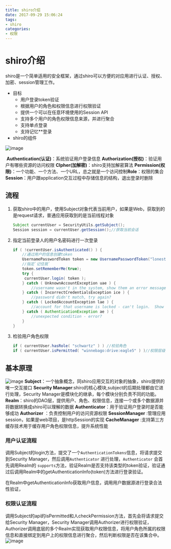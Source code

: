 ```yaml
---
title: shiro介绍
date: 2017-09-29 15:06:24
tags:
- shiro
categories:
- 权限
---
```


# shiro介绍

shiro是一个简单适用的安全框架，通过shiro可以方便的对应用进行认证、授权、加密、session管理工作。

- 目标
  - 用户登录token验证
  - 根据用户的角色和权限信息进行权限验证
  - 提供一个可以在任意环境使用的Session API
  - 支持多个用户的角色权限信息来源，并进行聚合
  - 支持单点登录
  - 支持记忆**登录
- shiro的组件

![image](http://omdq6di7v.bkt.clouddn.com/17-9-29/52380803.jpg)

​	**Authentication(认证)**：系统验证用户登录信息
​	**Authorization(授权)**：验证用户有哪些资源的访问权限
​	**CIpher(加解密)**：shiro支持加解密算法
​	**Permission(权限)**：一个功能、一个方法、一个URL，总之就是一个访问控制
​	**Role**：权限的集合
​	**Session**：用户跟application交互过程中存储信息的结构，退出登录时删除

## 流程

1. 获取shiro中的用户，使用Subject对象代表当前用户，如果是Web，获取到的是request请求，普通应用获取到的是当前线程对象

   ```java
   Subject currentUser = SecurityUtils.getSubject();
   Session session = currentUser.getSession();//获取当前会话
   ```

2. 指定当前登录人的用户名密码进行一次登录

   ```java
   if ( !currentUser.isAuthenticated() ) {
       //通过用户的信息创建token
       UsernamePasswordToken token = new UsernamePasswordToken("lonestarr", "vespa");
       //指定`记住我`
       token.setRememberMe(true);
       try {
       	currentUser.login( token );
       } catch ( UnknownAccountException uae ) {
           //username wasn't in the system, show them an error message?
       } catch ( IncorrectCredentialsException ice ) {
           //password didn't match, try again?
       } catch ( LockedAccountException lae ) {
           //account for that username is locked - can't login.  Show them a message?
       } catch ( AuthenticationException ae ) {
           //unexpected condition - error?
       }
   }
   ```
3. 检验用户角色权限
   ```java
   if ( currentUser.hasRole( "schwartz" ) ) //校验角色
   if ( currentUser.isPermitted( "winnebago:drive:eagle5" ) )//权限层级
   ```
## 基本原理

![image](http://omdq6di7v.bkt.clouddn.com/17-9-30/81616656.jpg)
**Subject**：一个抽象概念，同shiro应用交互的对象的抽象，shiro提供的唯一交互接口
**Security Manager**:shiro的核心模块,subject的后期处理都由它进行处理，Security Manager是模块化的继承，每个模块分别负责不同的功能。
**Realm**：shiro的DAO层，提供用户、角色、权限信息，连接一个或多个数据源并将数据转换成shiro可以理解的数据
**Authenticator**：用于验证用户登录时是否能够成功
**Authorizer** ：负责控制用户的访问资源权限
**SessionManager** :管理应用session，如果是web项目，是httpSession的实现
**CacheManager** :支持第三方缓存技术用于缓存用户角色权限信息，提升系统性能
### 用户认证流程

调用Subject的login方法，提交了一个`AuthenticationTokens`信息，将请求提交到Security Manager，然后调用`Authenticator` 进行处理，`Authenticator` 会首先调用Realm的 `supports`方法，验证Realm是否支持该类型的token验证，验证通过后调用Realm中的getAuthenticationInfo(token)方法进行登录验证。

在Realm中getAuthenticationInfo获取用户信息，调用用户数据源进行登录合法性验证，

### 权限认证流程
调用Subject的api的isPermitted和人checkPermission方法，首先会将请求提交给Security Manager，Security Manager调用Authorizer进行权限验证，Authorizer调用底层的多个Realm实现获取用户权限信息，将用户角色所属的权限信息和直接绑定到用户上的权限信息进行聚合，然后判断权限是否在该集合中。
![image](http://omdq6di7v.bkt.clouddn.com/17-9-30/68338105.jpg)





​	



​	